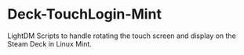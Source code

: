 # Deck-TouchLogin-Mint
LightDM Scripts to handle rotating the touch screen and display on the Steam Deck in Linux Mint.
